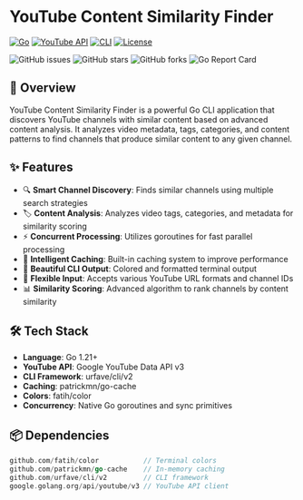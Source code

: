# YouTube Content Similarity Finder

[![Go](https://img.shields.io/badge/Go-1.21+-00ADD8?style=for-the-badge&logo=go&logoColor=white)](https://golang.org/)
[![YouTube API](https://img.shields.io/badge/YouTube%20API-v3-FF0000?style=for-the-badge&logo=youtube&logoColor=white)](https://developers.google.com/youtube/v3)
[![CLI](https://img.shields.io/badge/CLI-Tool-4285F4?style=for-the-badge&logo=terminal&logoColor=white)](https://github.com/urfave/cli)
[![License](https://img.shields.io/badge/License-MIT-green?style=for-the-badge)](LICENSE)

![GitHub issues](https://img.shields.io/github/issues/redaezziani/go-yt-finder?style=flat-square)
![GitHub stars](https://img.shields.io/github/stars/redaezziani/go-yt-finder?style=flat-square)
![GitHub forks](https://img.shields.io/github/forks/redaezziani/go-yt-finder?style=flat-square)
![Go Report Card](https://goreportcard.com/badge/github.com/redaezziani/go-yt-finder)

## 🎯 Overview

YouTube Content Similarity Finder is a powerful Go CLI application that discovers YouTube channels with similar content based on advanced content analysis. It analyzes video metadata, tags, categories, and content patterns to find channels that produce similar content to any given channel.

## ✨ Features

- 🔍 **Smart Channel Discovery**: Finds similar channels using multiple search strategies
- 🏷️ **Content Analysis**: Analyzes video tags, categories, and metadata for similarity scoring
- ⚡ **Concurrent Processing**: Utilizes goroutines for fast parallel processing
- 💾 **Intelligent Caching**: Built-in caching system to improve performance
- 🎨 **Beautiful CLI Output**: Colored and formatted terminal output
- 🔗 **Flexible Input**: Accepts various YouTube URL formats and channel IDs
- 📊 **Similarity Scoring**: Advanced algorithm to rank channels by content similarity

## 🛠️ Tech Stack

- **Language**: Go 1.21+
- **YouTube API**: Google YouTube Data API v3
- **CLI Framework**: urfave/cli/v2
- **Caching**: patrickmn/go-cache
- **Colors**: fatih/color
- **Concurrency**: Native Go goroutines and sync primitives

## 📦 Dependencies

```go
github.com/fatih/color           // Terminal colors
github.com/patrickmn/go-cache    // In-memory caching
github.com/urfave/cli/v2         // CLI framework
google.golang.org/api/youtube/v3 // YouTube API client
